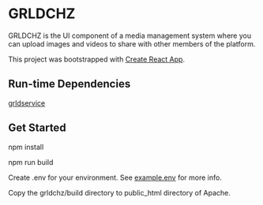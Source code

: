 # GRLDCHZ

GRLDCHZ is the UI component of a media management system where you can upload images and videos to share with other members of the platform.

This project was bootstrapped with [Create React App](https://github.com/facebook/create-react-app).

## Run-time Dependencies

[grldservice](https://github.com/grldchz/grldservice)

## Get Started

npm install

npm run build

Create .env for your environment.  See [example.env](example.env) for more info.

Copy the grldchz/build directory to public_html directory of Apache.
